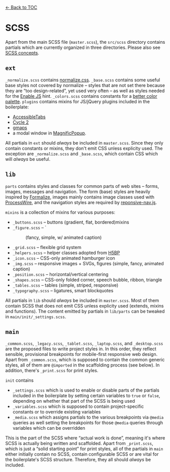 [← Back to TOC](TOC.md)

# SCSS

Apart from the main SCSS file (`master.scss`), the `src/scss` directory contains partials which are currently organized in three directories. Please also see [SCSS concepts](scss-concepts.md).

## `ext`

`_normalize.scss` contains [normalize.css](github.com/necolas/normalize.css). `_base.scss` contains some useful base styles not covered by normalize – styles that are not set there because they are “too design-related”, yet used very often – as well as styles needed for the [Enable JS](http://www.enable-javascript.com) hint. `_colors.scss` contains constants for a [better color palette](http://clrs.cc/). `plugins` contains mixins for JS/jQuery plugins included in the boilerplate:

* [AccessibleTabs](https://github.com/ginader/Accessible-Tabs)
* [Cycle 2](https://github.com/malsup/cycle2)
* [gmaps](https://github.com/hpneo/gmaps)
* a modal window in [MagnificPopup](https://github.com/dimsemenov/Magnific-Popup).

All partials in `ext` should *always* be included in `master.scss`. Since they only contain constants or mixins, they don't emit CSS unless explicity used. The exception are `_normalize.scss` and `_base.scss`, which contain  CSS which will *always* be useful.

## `lib`

`parts` contains styles and classes for common parts of web sites – forms, images, messages and navigation. The form (base) styles are heavily inspired by [Formalize](http://formalize.me/), images mainly contains image classes used with [ProcessWire](http://processwire.com), and the navigation styles are required by [reponsive-nav.js](http://responsive-nav.com/).

`mixins` is a collection of mixins for various purposes:

* `_buttons.scss` – buttons (gradient, flat, bordered)mixins
* `_figure.scss` – `<figure> (fancy, simple, w/ animated caption)
* `_grid.scss` – flexible grid system
* `_helpers.scss` – helper classes adopted from [H5BP](https://html5boilerplate.com)
* `_icon.scss` – CSS-only animated hamburger icon
* `_img.scss` – responsive images + SVGs, figures (simple, fancy, animated caption)
* `_position.scss` – horizontal/vertical centering
* `_shapes.scss` – CSS-only folded corner, speech bubble, ribbon, triangle
* `_tables.scss` – tables (simple, striped, responsive)
* `_typography.scss` – ligatures, smart blockquotes

All partials in `lib` should *always* be included in `master.scss`. Most of them contain SCSS that does not emit CSS unless explicity used (extends, mixins and functions). The content emitted by partials in `lib/parts` can be tweaked in `main/init/_settings.scss`.

## `main`

`_common.scss`, `_legacy.scss`, `_tablet.scss`, `_laptop.scss`, and `_desktop.scss` are the proposed files to write project styles in. In this order, they reflect sensible, provisional breakpoints for mobile-first responsive web design. Apart from `_common.scss`, which is supposed to contain the common generic styles, all of them are `@imported` in the scaffolding process (see below). In addition, there's `_print.scss` for print styles.

`init` contains

* `_settings.scss` which is used to enable or disable parts of the partials included in the boilerplate by setting certain variables to `true` or `false`, depending on whether that part of the SCSS is being used
* `_variables.scss` which is supposed to contain project-specific constants or to override existing variables
* `_media.scss` which assigns partials to the various breakpoints via `@media` queries as well setting the breakpoints for those `@media` queries through variables which can be overridden

This is the part of the SCSS where “actual work is done”, meaning it's where SCSS is actually being written and scaffolded. Apart from `_print.scss`, which is just a “solid starting point” for print styles, all of the partials in `main` either initially contain no SCSS, contain configurable SCSS or are vital for the boilerplate's SCSS structure. Therefore, they all should *always* be included.
